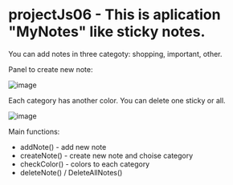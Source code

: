 # projectJs06 - This is aplication "MyNotes" like sticky notes. 

You can add notes in three categoty: shopping, important, other. 


Panel to create new note:

![image](https://user-images.githubusercontent.com/98185055/206131235-ee48733f-ec2f-4889-a9a6-a38bec176883.png)


Each category has another color. You can delete one sticky or all.


![image](https://user-images.githubusercontent.com/98185055/206131816-74bddc92-9709-46cf-9c8c-f786e581bc16.png)


Main functions:
- addNote() - add new note
- createNote() - create new note and choise category
- checkColor() - colors to each category
- deleteNote() / DeleteAllNotes()
